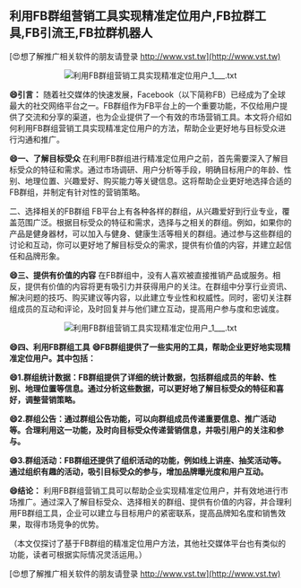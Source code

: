 ## **利用FB群组营销工具实现精准定位用户,FB拉群工具,FB引流王,FB拉群机器人**

[😍想了解推广相关软件的朋友请登录 http://www.vst.tw](http://www.vst.tw)

 <center><img src="https://vst.tw/MP4/tuiguang/png/3.png" alt="利用FB群组营销工具实现精准定位用户_1___.txt"></center>

**😄引言：**
随着社交媒体的快速发展，Facebook（以下简称FB）已经成为了全球最大的社交网络平台之一。FB群组作为FB平台上的一个重要功能，不仅给用户提供了交流和分享的渠道，也为企业提供了一个有效的市场营销工具。本文将介绍如何利用FB群组营销工具实现精准定位用户的方法，帮助企业更好地与目标受众进行沟通和推广。

**😄一、了解目标受众**
在利用FB群组进行精准定位用户之前，首先需要深入了解目标受众的特征和需求。通过市场调研、用户分析等手段，明确目标用户的年龄、性别、地理位置、兴趣爱好、购买能力等关键信息。这将帮助企业更好地选择合适的FB群组，并制定有针对性的营销策略。

二、选择相关的FB群组
FB平台上有各种各样的群组，从兴趣爱好到行业专业，覆盖范围广泛。根据目标受众的特征和需求，选择与之相关的群组。例如，如果你的产品是健身器材，可以加入与健身、健康生活等相关的群组。通过参与这些群组的讨论和互动，你可以更好地了解目标受众的需求，提供有价值的内容，并建立起信任和品牌形象。

**😄三、提供有价值的内容**
在FB群组中，没有人喜欢被直接推销产品或服务。相反，提供有价值的内容将更有吸引力并获得用户的关注。在群组中分享行业资讯、解决问题的技巧、购买建议等内容，以此建立专业性和权威性。同时，密切关注群组成员的互动和评论，及时回复并与他们建立互动，提高用户参与度和忠诚度。

 <center><img src="https://vst.tw/MP4/tuiguang/png/8.png" alt="利用FB群组营销工具实现精准定位用户_1___.txt"></center>

**😄四、利用FB群组工具**
**😄FB群组提供了一些实用的工具，帮助企业更好地实现精准定位用户。其中包括：**

**😄1.群组统计数据：FB群组提供了详细的统计数据，包括群组成员的年龄、性别、地理位置等信息。通过分析这些数据，可以更好地了解目标受众的特征和喜好，调整营销策略。**

**😄2.群组公告：通过群组公告功能，可以向群组成员传递重要信息、推广活动等。合理利用这一功能，及时向目标受众传递营销信息，并吸引用户的关注和参与。**

**😄3.群组活动：FB群组还提供了组织活动的功能，例如线上讲座、抽奖活动等。通过组织有趣的活动，吸引目标受众的参与，增加品牌曝光度和用户互动。**

**😄结论：**
利用FB群组营销工具可以帮助企业实现精准定位用户，并有效地进行市场推广。通过深入了解目标受众、选择相关的群组、提供有价值的内容，并合理利用FB群组工具，企业可以建立与目标用户的紧密联系，提高品牌知名度和销售效果，取得市场竞争的优势。

（本文仅探讨了基于FB群组的精准定位用户方法，其他社交媒体平台也有类似的功能，读者可根据实际情况灵活运用。）

[😍想了解推广相关软件的朋友请登录 http://www.vst.tw](http://www.vst.tw)



